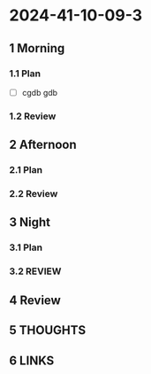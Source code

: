# 2024-41-10-09-3

## 1 Morning

### 1.1 Plan

- [ ] cgdb gdb

### 1.2 Review

## 2 Afternoon

### 2.1 Plan

### 2.2 Review

## 3 Night

### 3.1 Plan

### 3.2 REVIEW

## 4 Review

## 5 THOUGHTS

## 6 LINKS
